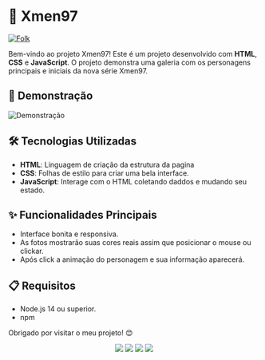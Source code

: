 # 🔴 Xmen97 

<a href="https://github.com//alexklenio/galeriaPersonagensXmen97/fork">
    <img alt="Folk" title="Fork Button" src="https://shields.io/badge/-DAR%20FORK-red.svg?&style=for-the-badge&logo=github&logoColor=white"/></a>

Bem-vindo ao projeto Xmen97! Este é um projeto desenvolvido com **HTML**, **CSS** e **JavaScript**. O projeto demonstra uma galeria com os personagens principais e iniciais da nova série Xmen97.

## 📸 Demonstração

![Demonstração](./src/imagens/prints/peek.gif)

## 🛠️ Tecnologias Utilizadas

- **HTML**: Linguagem de criação da estrutura da pagina
- **CSS**: Folhas de estilo para criar uma bela interface.
- **JavaScript**: Interage com o HTML coletando daddos e mudando seu estado.

## ✨ Funcionalidades Principais

- Interface bonita e responsiva.
- As fotos mostrarão suas cores reais assim que posicionar o mouse ou clickar.
- Após click a animação do personagem e sua informação aparecerá.

## 📋 Requisitos

- Node.js 14 ou superior.
- npm

Obrigado por visitar o meu projeto! 😊

<div align="center">
  <p>
      <img src="https://img.shields.io/github/languages/count/alexklenio/galeriaPersonagensXmen97"/>
      <img src="https://img.shields.io/github/repo-size/alexklenio/galeriaPersonagensXmen97"/>
      <img src="https://img.shields.io/github/last-commit/alexklenio/galeriaPersonagensXmen97"/>
      <img src="https://img.shields.io/github/issues/alexklenio/galeriaPersonagensXmen97"/>
  </p> 
</div>
